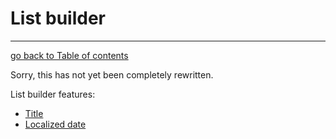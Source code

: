 # List builder
---------------------------------------

[go back to Table of contents][back-to-index]

[back-to-index]: https://github.com/symfony2admingenerator/AdmingeneratorGeneratorBundle/blob/master/Resources/doc/documentation.md#4-generator

Sorry, this has not yet been completely rewritten.

List builder features:

* [Title](common/title.md)
* [Localized date](common/localized-date.md)